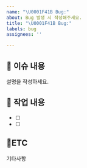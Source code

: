 ```yaml
---
name: "\U0001F41B Bug:"
about: Bug 발생 시 작성해주세요.
title: "\U0001F41B Bug:"
labels: bug
assignees: ''

---
```


## :bookmark_tabs: 이슈 내용

설명을 작성하세요.

## :pencil: 작업 내용

- [ ]
- [ ]

## :round_pushpin:ETC

기타사항
